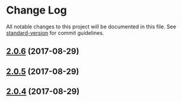 # Change Log

All notable changes to this project will be documented in this file. See [standard-version](https://github.com/conventional-changelog/standard-version) for commit guidelines.

<a name="2.0.6"></a>
## [2.0.6](https://github.com/abadakhshan/narik-angular-color-picker/compare/v2.0.5...v2.0.6) (2017-08-29)



<a name="2.0.5"></a>
## [2.0.5](https://github.com/abadakhshan/narik-angular-color-picker/compare/v2.0.4...v2.0.5) (2017-08-29)



<a name="2.0.4"></a>
## [2.0.4](https://github.com/abadakhshan/narik-angular-color-picker/compare/2.0.0...2.0.4) (2017-08-29)
